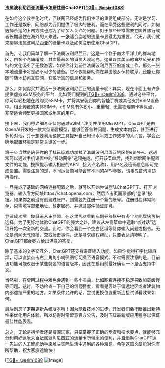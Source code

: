 **法属波利尼西亚流量卡怎麽註冊ChatGPT[[TG💪+ @esim1088](https://t.me/s/esim1088)]**

在如今这个数字化时代，互联网已经成为我们生活的重要组成部分。无论是学习、工作还是娱乐，网络都为我们提供了极大的便利。而在享受这些便利的同时，如何选择合适的上网方式也成为了许多人关注的问题。对于那些经常需要在国外旅行或者长期居住在海外的人来说，一张适合当地的流量卡显得尤为重要。今天，我们就来聊聊法属波利尼西亚的流量卡以及如何注册使用ChatGPT。

首先，让我们简单了解一下法属波利尼西亚。这是一个位于南太平洋上的群岛地区，由多个岛屿组成，其中最著名的当属大溪地岛。这里以其美丽的自然风光和独特的文化吸引了无数游客。如果你计划前往法属波利尼西亚旅游或工作，那么一张本地流量卡将是必不可少的装备。它不仅能帮助你在异国他乡保持联系，还能让你随时随地访问互联网，获取所需的信息和服务。

那么，如何购买并激活一张法属波利尼西亚的流量卡呢？其实，现在市面上有许多提供虚拟eSIM服务的平台，比如我们提到的[TG💪+ @esim1088](https://t.me/s/esim1088)。通过这些平台，你可以轻松地在线购买eSIM卡，并将其安装到你的智能手机或其他支持eSIM设备中。相比传统的实体SIM卡，eSIM具有体积小、重量轻、无需物理剪卡等优点，非常适合频繁更换国家或地区的用户。

接下来，我们将详细介绍如何通过eSIM卡注册并使用ChatGPT。ChatGPT是由OpenAI开发的一款大型语言模型，能够回答各种问题、生成文本内容，甚至进行多轮对话。对于想要利用这款工具提升自己知识水平或工作效率的人而言，学会正确地配置环境是非常关键的一步。

第一步当然是确保你的手机已经成功加载了法属波利尼西亚地区的eSIM卡。这通常可以通过手机设置中的“移动网络”选项完成。打开该菜单后，找到新增网络配置文件的功能，按照提示输入相应的APN（接入点名称）、用户名及密码信息即可完成设置。需要注意的是，不同运营商可能会有不同的APN参数，请事先咨询清楚再操作。

一旦完成了基础的网络连接配置之后，就可以开始尝试登陆ChatGPT了。打开浏览器，输入官方网址https://chat.openai.com，然后点击页面顶部的“登录”按钮。如果你之前没有创建过账户，则需要先注册一个新的账号。注册过程非常简单，只需填写邮箱地址、设定密码，并通过邮件验证即可。

登录成功后，你将进入主界面，在这里可以看到左侧导航栏中有多个功能模块可供选择。为了更好地体验ChatGPT的强大之处，建议从左侧菜单中选取“新对话”选项开始一次全新的交流。此时，你会看到一个空白区域等待你输入问题或指令。无论是询问天气预报、查找历史事件，还是寻求编程帮助，只要表达清晰明了，ChatGPT都会尽力给出满意的答复。

除了基本的文字交互外，ChatGPT还支持语音输入功能。如果你觉得打字比较麻烦，可以直接点击右上角的小喇叭图标切换至语音模式。不过需要注意的是，目前该功能可能仅限于某些特定的语言版本，因此在启用前最好确认一下是否支持中文。

当然啦，在使用过程中难免会遇到一些小插曲，比如网络连接不稳定导致加载缓慢等问题。这时，不妨检查一下自己的信号强度，看看是否处于偏远地区或者建筑物内部遮挡严重的地方。如果条件允许的话，尝试更换位置重新连接试试看效果如何。

最后别忘了定期更新系统版本哦！因为随着技术的进步，开发者们会不断推出新特性来优化用户体验。所以记得时常留意官方公告，及时下载最新版应用程序以保证最佳性能表现。

总之，无论是初学者还是资深玩家，只要掌握了正确的步骤和技术要点，就能够充分利用好这张来自法属波利尼西亚的流量卡所带来的便利，并且借助ChatGPT这一先进的人工智能助手来解决实际生活中遇到的各种难题。希望这篇文章能对你有所帮助，祝大家旅途愉快！

[[TG💪+ @esim1088](https://t.me/s/esim1088) ![Image](https://i.postimg.cc/4NQfJmqS/Snipaste-2025-05-13-00-14-12.png)]